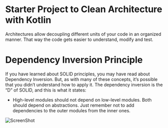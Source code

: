 # Starter Project to Clean Architecture with Kotlin
Architectures allow decoupling different units of your code in an organized manner. That way the code gets easier to understand, modify and test.

# Dependency Inversion Principle
If you have learned about SOLID principles, you may have read about Dependency Inversion. But, as with many of these concepts, it’s possible that you didn’t understand how to apply it. The dependency inversion is the “D” of SOLID, and this is what it states:

- High-level modules should not depend on low-level modules. Both should depend on abstractions.
Just remember not to add dependencies to the outer modules from the inner ones.

![ScreenShot](https://github.com/aleesha711/FakeLocations/blob/master/screenshot.png)
